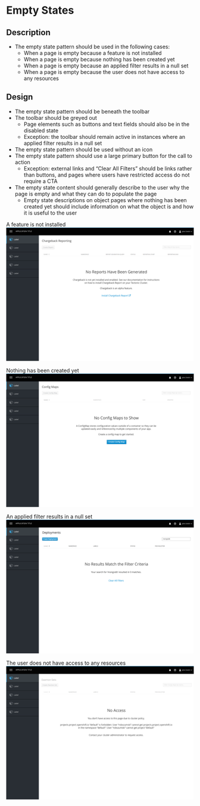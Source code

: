 # Empty States

## Description
* The empty state pattern should be used in the following cases:
  * When a page is empty because a feature is not installed
  * When a page is empty because nothing has been created yet
  * When a page is empty because an applied filter results in a null set
  * When a page is empty because the user does not have access to any resources

## Design
* The empty state pattern should be beneath the toolbar
* The toolbar should be greyed out
  * Page elements such as buttons and text fields should also be in the disabled state
  * Exception: the toolbar should remain active in instances where an applied filter results in a null set
* The empty state pattern should be used without an icon
* The empty state pattern should use a large primary button for the call to action
  * Exception: external links and “Clear All Filters” should be links rather than buttons, and pages where users have restricted access do not require a CTA
* The empty state content should generally describe to the user why the page is empty and what they can do to populate the page
  * Empty state descriptions on object pages where nothing has been created yet should include information on what the object is and how it is useful to the user


A feature is not installed
![feature](img/ES_feature.png)

Nothing has been created yet
![create](img/ES_create.png)

An applied filter results in a null set
![filter](img/ES_filter.png)

The user does not have access to any resources
![access](img/ES_access.png)
